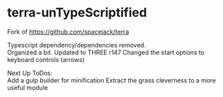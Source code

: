 # terra-unTypeScriptified

Fork of https://github.com/spacejack/terra

Typescript dependency/dependencies removed.  
Organized a bit.
Updated to THREE r147
Changed the start options to keyboard controls (arrows)

Next Up ToDos:  
Add a gulp builder for minification
Extract the grass cleverness to a more useful module

